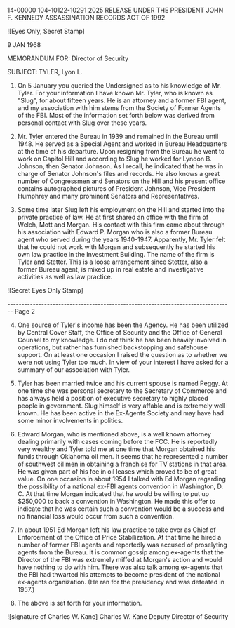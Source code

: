 14-00000
104-10122-10291
2025 RELEASE UNDER THE PRESIDENT JOHN F. KENNEDY ASSASSINATION RECORDS ACT OF 1992

![Eyes Only, Secret Stamp]

9 JAN 1968

MEMORANDUM FOR: Director of Security

SUBJECT: TYLER, Lyon L.

1. On 5 January you queried the Undersigned as to his knowledge of Mr. Tyler. For your information I have known Mr. Tyler, who is known as "Slug", for about fifteen years. He is an attorney and a former FBI agent, and my association with him stems from the Society of Former Agents of the FBI. Most of the information set forth below was derived from personal contact with Slug over these years.

2. Mr. Tyler entered the Bureau in 1939 and remained in the Bureau until 1948. He served as a Special Agent and worked in Bureau Headquarters at the time of his departure. Upon resigning from the Bureau he went to work on Capitol Hill and according to Slug he worked for Lyndon B. Johnson, then Senator Johnson. As I recall, he indicated that he was in charge of Senator Johnson's files and records. He also knows a great number of Congressmen and Senators on the Hill and his present office contains autographed pictures of President Johnson, Vice President Humphrey and many prominent Senators and Representatives.

3. Some time later Slug left his employment on the Hill and started into the private practice of law. He at first shared an office with the firm of Welch, Mott and Morgan. His contact with this firm came about through his association with Edward P. Morgan who is also a former Bureau agent who served during the years 1940-1947. Apparently, Mr. Tyler felt that he could not work with Morgan and subsequently he started his own law practice in the Investment Building. The name of the firm is Tyler and Stetter. This is a loose arrangement since Stetter, also a former Bureau agent, is mixed up in real estate and investigative activities as well as law practice.

![Secret Eyes Only Stamp]


-------------------------------------------------------------------------------- Page 2

4. One source of Tyler's income has been the Agency. He has been utilized by Central Cover Staff, the Office of Security and the Office of General Counsel to my knowledge. I do not think he has been heavily involved in operations, but rather has furnished backstopping and safehouse support. On at least one occasion I raised the question as to whether we were not using Tyler too much. In view of your interest I have asked for a summary of our association with Tyler.

5. Tyler has been married twice and his current spouse is named Peggy. At one time she was personal secretary to the Secretary of Commerce and has always held a position of executive secretary to highly placed people in government. Slug himself is very affable and is extremely well known. He has been active in the Ex-Agents Society and may have had some minor involvements in politics.

6. Edward Morgan, who is mentioned above, is a well known attorney dealing primarily with cases coming before the FCC. He is reportedly very wealthy and Tyler told me at one time that Morgan obtained his funds through Oklahoma oil men. It seems that he represented a number of southwest oil men in obtaining a franchise for TV stations in that area. He was given part of his fee in oil leases which proved to be of great value. On one occasion in about 1954 I talked with Ed Morgan regarding the possibility of a national ex-FBI agents convention in Washington, D. C. At that time Morgan indicated that he would be willing to put up $250,000 to back a convention in Washington. He made this offer to indicate that he was certain such a convention would be a success and no financial loss would occur from such a convention.

7. In about 1951 Ed Morgan left his law practice to take over as Chief of Enforcement of the Office of Price Stabilization. At that time he hired a number of former FBI agents and reportedly was accused of proselyting agents from the Bureau. It is common gossip among ex-agents that the Director of the FBI was extremely miffed at Morgan's action and would have nothing to do with him. There was also talk among ex-agents that the FBI had thwarted his attempts to become president of the national ex-agents organization. (He ran for the presidency and was defeated in 1957.)

8. The above is set forth for your information.

![signature of Charles W. Kane]
Charles W. Kane
Deputy Director of Security
